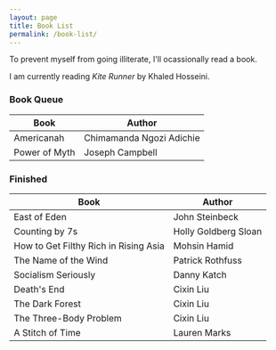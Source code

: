 ```yaml
---
layout: page
title: Book List
permalink: /book-list/
---
```


To prevent myself from going illiterate, I'll ocassionally read a book.

I am currently reading _Kite Runner_ by Khaled Hosseini.

### Book Queue

| Book          | Author                   |
| ------------- | ------------------------ |
| Americanah    | Chimamanda Ngozi Adichie |
| Power of Myth | Joseph Campbell          |

### Finished

| Book                                  | Author               |
| ------------------------------------- | -------------------- |
| East of Eden                          | John Steinbeck       |
| Counting by 7s                        | Holly Goldberg Sloan |
| How to Get Filthy Rich in Rising Asia | Mohsin Hamid         |
| The Name of the Wind                  | Patrick Rothfuss     |
| Socialism Seriously                   | Danny Katch          |
| Death's End                           | Cixin Liu            |
| The Dark Forest                       | Cixin Liu            |
| The Three-Body Problem                | Cixin Liu            |
| A Stitch of Time                      | Lauren Marks         |
